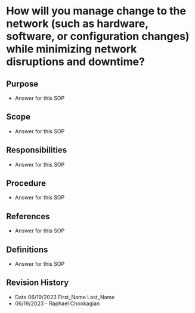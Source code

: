 # How will you manage change to the network (such as hardware, software, or configuration changes) while minimizing network disruptions and downtime?

## Purpose

* Answer for this SOP

## Scope

* Answer for this SOP

## Responsibilities

* Answer for this SOP

## Procedure

* Answer for this SOP

## References

* Answer for this SOP

## Definitions

* Answer for this SOP

## Revision History

* Date 06/19/2023 First_Name Last_Name
* 06/19/2023 - Raphael Chookagian
